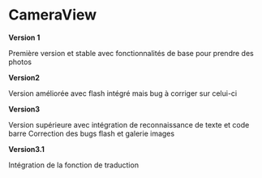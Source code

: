 # CameraView

**Version 1**

Première version et stable avec fonctionnalités de base pour prendre des photos

**Version2**

Version améliorée avec flash intégré mais bug à corriger sur celui-ci

**Version3**

Version supérieure avec intégration de reconnaissance de texte et code barre Correction des bugs
flash et galerie images

**Version3.1**

Intégration de la fonction de traduction
